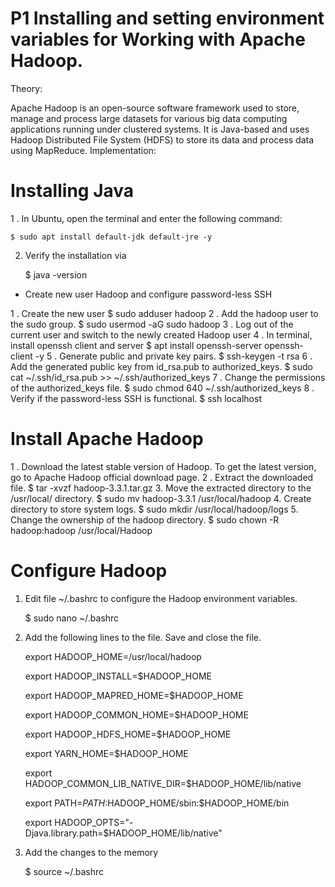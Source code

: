 # P1 Installing and setting environment variables for Working with Apache Hadoop. 

Theory: 

Apache Hadoop is an open-source software framework used to store, manage and process large datasets for various big data computing applications running under clustered systems. It is Java-based and uses Hadoop Distributed File System (HDFS) to store its data and process data using MapReduce. 
Implementation: 

# Installing Java 

1 . In Ubuntu, open the terminal and enter the following command: 
	
	$ sudo apt install default-jdk default-jre -y 

2. Verify the installation via 
	
	$ java -version 
* Create new user Hadoop and configure password-less SSH 

1 . Create the new user 
	$ sudo adduser hadoop 
2 . Add the hadoop user to the sudo group. 
	$ sudo usermod -aG sudo hadoop 
3 . Log out of the current user and switch to the newly created Hadoop user 
4 . In terminal, install openssh client and server 
	$ apt install openssh-server openssh-client -y 
5 . Generate public and private key pairs. 
	$ ssh-keygen -t rsa 
6 . Add the generated public key from id_rsa.pub to authorized_keys. 
	$ sudo cat ~/.ssh/id_rsa.pub >> ~/.ssh/authorized_keys 
7 . Change the permissions of the authorized_keys file. 
	$ sudo chmod 640 ~/.ssh/authorized_keys 
8 . Verify if the password-less SSH is functional. 
	$ ssh localhost


# Install Apache Hadoop 
1 . Download the latest stable version of Hadoop. To get the latest version, go to Apache Hadoop official download page. 
2 . Extract the downloaded file. 
	$ tar -xvzf hadoop-3.3.1.tar.gz 
3. Move the extracted directory to the /usr/local/ directory. 
	$ sudo mv hadoop-3.3.1 /usr/local/hadoop 
4. Create directory to store system logs. 
	$ sudo mkdir /usr/local/hadoop/logs 
5. Change the ownership of the hadoop directory. 
	$ sudo chown -R hadoop:hadoop /usr/local/Hadoop
# Configure Hadoop

1. Edit file ~/.bashrc to configure the Hadoop environment variables.

	$ sudo nano ~/.bashrc

2. Add the following lines to the file. Save and close the file.
	
	export HADOOP_HOME=/usr/local/hadoop
	
	export HADOOP_INSTALL=$HADOOP_HOME
	
	export HADOOP_MAPRED_HOME=$HADOOP_HOME
	
	export HADOOP_COMMON_HOME=$HADOOP_HOME
	
	export HADOOP_HDFS_HOME=$HADOOP_HOME
	
	export YARN_HOME=$HADOOP_HOME
	
	export HADOOP_COMMON_LIB_NATIVE_DIR=$HADOOP_HOME/lib/native
	
	export PATH=$PATH:$HADOOP_HOME/sbin:$HADOOP_HOME/bin
	
	export HADOOP_OPTS="-Djava.library.path=$HADOOP_HOME/lib/native"

3. Add the changes to the memory

	$ source ~/.bashrc
